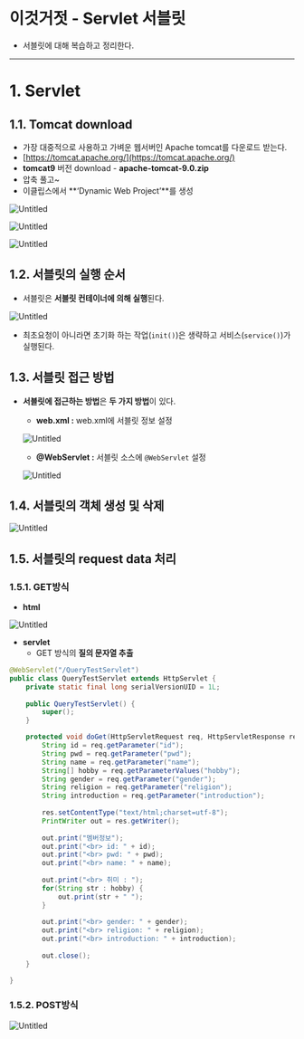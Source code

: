 # 이것거젓 - Servlet 서블릿
- 서블릿에 대해 복습하고 정리한다.
---

# 1. Servlet

## 1.1. Tomcat download

- 가장 대중적으로 사용하고 가벼운 웹서버인 Apache tomcat를 다운로드 받는다.
- [https://tomcat.apache.org/](https://tomcat.apache.org/)
- **tomcat9** 버전 download - **apache-tomcat-9.0.zip**
- 압축 풀고~
- 이클립스에서 **‘Dynamic Web Project’**를 생성

![Untitled](https://lgh.notion.site/image/https%3A%2F%2Fs3-us-west-2.amazonaws.com%2Fsecure.notion-static.com%2F7573928d-6866-468e-b3c6-ef75a85a4fbd%2FUntitled.png?table=block&id=0cd8da8d-df36-484a-81d2-c9c9573fdf47&spaceId=d2c21b63-4fd7-4cc8-b09a-a59a09d82a76&width=960&userId=&cache=v2)

![Untitled](https://lgh.notion.site/image/https%3A%2F%2Fs3-us-west-2.amazonaws.com%2Fsecure.notion-static.com%2Fa8a6c677-0e61-4652-9a94-c78fd2b5d103%2FUntitled.png?table=block&id=8d736409-e748-4ef9-a309-50be957f24fb&spaceId=d2c21b63-4fd7-4cc8-b09a-a59a09d82a76&width=860&userId=&cache=v2)

![Untitled](https://lgh.notion.site/image/https%3A%2F%2Fs3-us-west-2.amazonaws.com%2Fsecure.notion-static.com%2F24b1150d-0a76-4e3e-891a-42101485d46d%2FUntitled.png?table=block&id=2921bd4e-85fe-4d0e-8fac-8debc847b345&spaceId=d2c21b63-4fd7-4cc8-b09a-a59a09d82a76&width=960&userId=&cache=v2)

## 1.2. 서블릿의 실행 순서

- 서블릿은 **서블릿 컨테이너에 의해 실행**된다.

![Untitled](https://lgh.notion.site/image/https%3A%2F%2Fs3-us-west-2.amazonaws.com%2Fsecure.notion-static.com%2Fdba52d5a-4442-4e4d-a3c8-250005e4bc9d%2FUntitled.png?table=block&id=c2852bbd-a2e1-4e47-915b-b990ddad3da2&spaceId=d2c21b63-4fd7-4cc8-b09a-a59a09d82a76&width=1070&userId=&cache=v2)

- 최초요청이 아니라면 초기화 하는 작업(`init()`)은 생략하고 서비스(`service()`)가 실행된다.

## 1.3. 서블릿 접근 방법

- **서블릿에 접근하는 방법**은 **두 가지 방법**이 있다.
    - **web.xml :** web.xml에 서블릿 정보 설정
    
    ![Untitled](https://lgh.notion.site/image/https%3A%2F%2Fs3-us-west-2.amazonaws.com%2Fsecure.notion-static.com%2F4acb86de-79c9-4242-b23e-b55254006b32%2FUntitled.png?table=block&id=06b34b0c-b481-43de-a3aa-397af3adfb3f&spaceId=d2c21b63-4fd7-4cc8-b09a-a59a09d82a76&width=600&userId=&cache=v2)
    
    - **@WebServlet :** 서블릿 소스에 `@WebServlet` 설정
    
    ![Untitled](https://lgh.notion.site/image/https%3A%2F%2Fs3-us-west-2.amazonaws.com%2Fsecure.notion-static.com%2F6e18aa2f-fb75-4f74-8554-6358cbeec536%2FUntitled.png?table=block&id=d895b4e7-abc8-4f06-b9d8-a420cb65fc2b&spaceId=d2c21b63-4fd7-4cc8-b09a-a59a09d82a76&width=1910&userId=&cache=v2)
    

## 1.4. 서블릿의 객체 생성 및 삭제

![Untitled](https://lgh.notion.site/image/https%3A%2F%2Fs3-us-west-2.amazonaws.com%2Fsecure.notion-static.com%2Fb390d251-88f8-4735-8965-763c97d7c754%2FUntitled.png?table=block&id=296be873-dc15-4060-bc58-944f79313d71&spaceId=d2c21b63-4fd7-4cc8-b09a-a59a09d82a76&width=960&userId=&cache=v2)


## 1.5. 서블릿의 request data 처리
### 1.5.1. **GET방식**

- **html <form>**

![Untitled](https://lgh.notion.site/image/https%3A%2F%2Fs3-us-west-2.amazonaws.com%2Fsecure.notion-static.com%2F2aa1be0a-e6cb-41fc-b08d-c44b280c14fc%2FUntitled.png?table=block&id=d1d269ff-192b-4164-bc03-fd5c9bd64b14&spaceId=d2c21b63-4fd7-4cc8-b09a-a59a09d82a76&width=1930&userId=&cache=v2)

- **servlet**
    - GET 방식의 **질의 문자열 추출**

```java
@WebServlet("/QueryTestServlet")
public class QueryTestServlet extends HttpServlet {
	private static final long serialVersionUID = 1L;
       
    public QueryTestServlet() {
        super();
    }

	protected void doGet(HttpServletRequest req, HttpServletResponse res) throws ServletException, IOException {
		String id = req.getParameter("id");
		String pwd = req.getParameter("pwd");
		String name = req.getParameter("name");
		String[] hobby = req.getParameterValues("hobby");
		String gender = req.getParameter("gender");
		String religion = req.getParameter("religion");
		String introduction = req.getParameter("introduction");
		
		res.setContentType("text/html;charset=utf-8");
		PrintWriter out = res.getWriter();
		
		out.print("멤버정보");
		out.print("<br> id: " + id);
		out.print("<br> pwd: " + pwd);
		out.print("<br> name: " + name);
		
		out.print("<br> 취미 : ");
		for(String str : hobby) {
			out.print(str + " ");
		}
		
		out.print("<br> gender: " + gender);
		out.print("<br> religion: " + religion);
		out.print("<br> introduction: " + introduction);
		
		out.close();
	}

}
```

### 1.5.2. **POST방식**

![Untitled](https://lgh.notion.site/image/https%3A%2F%2Fs3-us-west-2.amazonaws.com%2Fsecure.notion-static.com%2F28f05313-ded6-406d-9c3f-a66c1c71d7db%2FUntitled.png?table=block&id=c2154413-5980-4451-ae90-6cc21d52fd34&spaceId=d2c21b63-4fd7-4cc8-b09a-a59a09d82a76&width=860&userId=&cache=v2)
